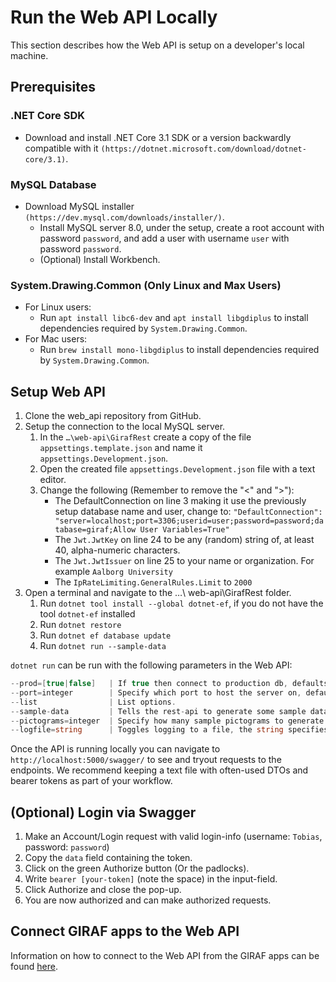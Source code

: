 # Run the Web API Locally

This section describes how the Web API is setup on a developer's local machine.

## Prerequisites

### .NET Core SDK

- Download and install .NET Core 3.1 SDK or a version backwardly compatible with
  it `(https://dotnet.microsoft.com/download/dotnet-core/3.1)`.

### MySQL Database

- Download MySQL installer `(https://dev.mysql.com/downloads/installer/)`.
    - Install MySQL server 8.0, under the setup, create a root account with password
     `password`, and add a user with username `user` with password `password`.
    - (Optional) Install Workbench.

### System.Drawing.Common (Only Linux and Max Users)

- For Linux users:
    - Run `apt install libc6-dev` and `apt install libgdiplus` to install dependencies
     required by `System.Drawing.Common`.
- For Mac users:
    - Run `brew install mono-libgdiplus` to install dependencies required by `System.Drawing.Common`.

## Setup Web API

1. Clone the web_api repository from GitHub.
1. Setup the connection to the local MySQL server.
    1. In the `…\web-api\GirafRest` create a copy of the file `appsettings.template.json`
      and name it `appsettings.Development.json`.
    1. Open the created file `appsettings.Development.json` file with a text editor.
    1. Change the following (Remember to remove the "<" and ">"):
        - The DefaultConnection on line 3 making it use the previously setup database
         name and user, change to: `"DefaultConnection": "server=localhost;port=3306;userid=user;password=password;database=giraf;Allow User Variables=True"`
        - The `Jwt.JwtKey` on line 24 to be any (random) string of, at least 40, alpha-numeric characters.
        - The `Jwt.JwtIssuer` on line 25 to your name or organization. For example `Aalborg University`
        - The `IpRateLimiting.GeneralRules.Limit` to `2000` 
1. Open a terminal and navigate to the …\ web-api\GirafRest folder.
    1. Run `dotnet tool install --global dotnet-ef`, if you do not have the
       tool `dotnet-ef` installed 
    1. Run `dotnet restore`
    1. Run `dotnet ef database update`        
    1. Run `dotnet run --sample-data`         

`dotnet run` can be run with the following parameters in the Web API:

```c#
--prod=[true|false]   | If true then connect to production db, defaults to false.
--port=integer        | Specify which port to host the server on, defaults to 5000.
--list                | List options.
--sample-data         | Tells the rest-api to generate some sample data. This only works on an empty database.
--pictograms=integer  | Specify how many sample pictograms to generate. Default is 200. Only works when --sample-data is set.
--logfile=string      | Toggles logging to a file, the string specifies the path to the file relative to the working directory.
```

Once the API is running locally you can navigate to `http://localhost:5000/swagger/`
to see and tryout requests to the endpoints. We recommend keeping a text file with
often-used DTOs and bearer tokens as part of your workflow.

## (Optional) Login via Swagger

1. Make an Account/Login request with valid login-info (username: `Tobias`, password: `password`)
1. Copy the `data` field containing the token.
1. Click on the green Authorize button (Or the padlocks).
1. Write `bearer [your-token]` (note the space) in the input-field.
1. Click Authorize and close the pop-up.
1. You are now authorized and can make authorized requests.

## Connect GIRAF apps to the Web API

Information on how to connect to the Web API from the GIRAF apps can be found
[here](../Apps/connect_to_web_api.md).
